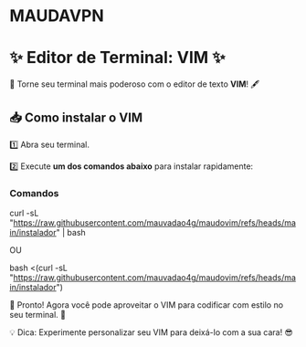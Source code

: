 
# MAUDAVPN
# ✨ **Editor de Terminal: VIM** ✨

🌟 Torne seu terminal mais poderoso com o editor de texto **VIM**! 🖋️

## 📥 **Como instalar o VIM**

1️⃣ Abra seu terminal.

2️⃣ Execute **um dos comandos abaixo** para instalar rapidamente:

### Comandos
curl -sL "https://raw.githubusercontent.com/mauvadao4g/maudovim/refs/heads/main/instalador" | bash

OU

bash <(curl -sL "https://raw.githubusercontent.com/mauvadao4g/maudovim/refs/heads/main/instalador")


🔧 Pronto! Agora você pode aproveitar o VIM para codificar com estilo no seu terminal. 🚀

💡 Dica: Experimente personalizar seu VIM para deixá-lo com a sua cara! 😎
